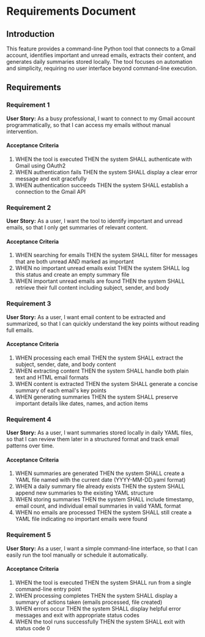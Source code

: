 # Requirements Document

## Introduction

This feature provides a command-line Python tool that connects to a Gmail account, identifies important and unread emails, extracts their content, and generates daily summaries stored locally. The tool focuses on automation and simplicity, requiring no user interface beyond command-line execution.

## Requirements

### Requirement 1

**User Story:** As a busy professional, I want to connect to my Gmail account programmatically, so that I can access my emails without manual intervention.

#### Acceptance Criteria

1. WHEN the tool is executed THEN the system SHALL authenticate with Gmail using OAuth2
2. WHEN authentication fails THEN the system SHALL display a clear error message and exit gracefully
3. WHEN authentication succeeds THEN the system SHALL establish a connection to the Gmail API

### Requirement 2

**User Story:** As a user, I want the tool to identify important and unread emails, so that I only get summaries of relevant content.

#### Acceptance Criteria

1. WHEN searching for emails THEN the system SHALL filter for messages that are both unread AND marked as important
2. WHEN no important unread emails exist THEN the system SHALL log this status and create an empty summary file
3. WHEN important unread emails are found THEN the system SHALL retrieve their full content including subject, sender, and body

### Requirement 3

**User Story:** As a user, I want email content to be extracted and summarized, so that I can quickly understand the key points without reading full emails.

#### Acceptance Criteria

1. WHEN processing each email THEN the system SHALL extract the subject, sender, date, and body content
2. WHEN extracting content THEN the system SHALL handle both plain text and HTML email formats
3. WHEN content is extracted THEN the system SHALL generate a concise summary of each email's key points
4. WHEN generating summaries THEN the system SHALL preserve important details like dates, names, and action items

### Requirement 4

**User Story:** As a user, I want summaries stored locally in daily YAML files, so that I can review them later in a structured format and track email patterns over time.

#### Acceptance Criteria

1. WHEN summaries are generated THEN the system SHALL create a YAML file named with the current date (YYYY-MM-DD.yaml format)
2. WHEN a daily summary file already exists THEN the system SHALL append new summaries to the existing YAML structure
3. WHEN storing summaries THEN the system SHALL include timestamp, email count, and individual email summaries in valid YAML format
4. WHEN no emails are processed THEN the system SHALL still create a YAML file indicating no important emails were found

### Requirement 5

**User Story:** As a user, I want a simple command-line interface, so that I can easily run the tool manually or schedule it automatically.

#### Acceptance Criteria

1. WHEN the tool is executed THEN the system SHALL run from a single command-line entry point
2. WHEN processing completes THEN the system SHALL display a summary of actions taken (emails processed, file created)
3. WHEN errors occur THEN the system SHALL display helpful error messages and exit with appropriate status codes
4. WHEN the tool runs successfully THEN the system SHALL exit with status code 0